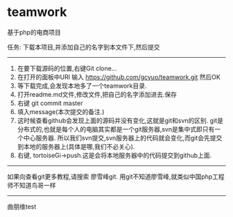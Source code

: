 # teamwork
基于php的电商项目

任务: 下载本项目,并添加自己的名字到本文件下,然后提交

------

1. 在要下载源码的位置,右键Git clone...
2. 在打开的面板中URl 输入  https://github.com/gcyuo/teamwork.git
   然后OK
3. 等下载完成,会发现本地多了一个teamwork目录.
4. 打开readme.md文件,修改文件,把自己的名字添加进去.保存
5. 右键 git commit master
6. 填入message(本次提交的备注.)
7. 这时候查看github会发现上面的源码并没有变化,这就是git和svn的区别.
   git是分布式的,也就是每个人的电脑其实都是一个git服务器,svn是集中式即只有一个中心服务器. 所以我们svn提交,svn服务器上的代码就会变化,而git会先提交到本地的服务器上(具体是哪,我们不必关心).
8. 右键, tortoiseGi->push.这是会将本地服务器中的代码提交到github上面.

-------

如果向查看git更多教程,请搜索  廖雪峰git.
用git不知道廖雪峰,就类似中国php工程师不知道鸟哥一样

------



曲朋维test
